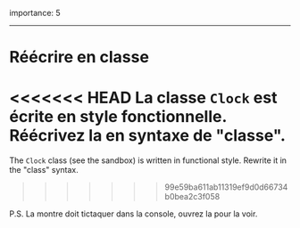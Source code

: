 importance: 5


---

# Réécrire en classe

<<<<<<< HEAD
La classe `Clock` est écrite en style fonctionnelle. Réécrivez la en syntaxe de "classe".
=======
The `Clock` class (see the sandbox) is written in functional style. Rewrite it in the "class" syntax.
>>>>>>> 99e59ba611ab11319ef9d0d66734b0bea2c3f058

P.S. La montre doit tictaquer dans la console, ouvrez la pour la voir.
